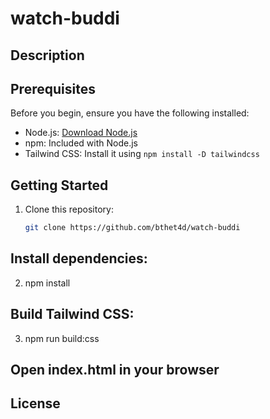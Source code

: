 # watch-buddi

## Description



## Prerequisites

Before you begin, ensure you have the following installed:

- Node.js: [Download Node.js](https://nodejs.org/)
- npm: Included with Node.js
- Tailwind CSS: Install it using `npm install -D tailwindcss`

## Getting Started

1. Clone this repository:

   ```bash
   git clone https://github.com/bthet4d/watch-buddi

## Install dependencies:
2. npm install

## Build Tailwind CSS:
3. npm run build:css

## Open index.html in your browser


## License


